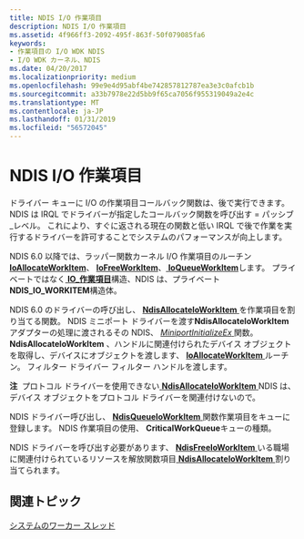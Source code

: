 ```yaml
---
title: NDIS I/O 作業項目
description: NDIS I/O 作業項目
ms.assetid: 4f966ff3-2092-495f-863f-50f079085fa6
keywords:
- 作業項目の I/O WDK NDIS
- I/O WDK カーネル、NDIS
ms.date: 04/20/2017
ms.localizationpriority: medium
ms.openlocfilehash: 99e9e4d95abf4be742857812787ea3e3c0afcb1b
ms.sourcegitcommit: a33b7978e22d5bb9f65ca7056f955319049a2e4c
ms.translationtype: MT
ms.contentlocale: ja-JP
ms.lasthandoff: 01/31/2019
ms.locfileid: "56572045"
---
```

# <a name="ndis-io-work-items"></a>NDIS I/O 作業項目





ドライバー キューに I/O の作業項目コールバック関数は、後で実行できます。 NDIS は IRQL でドライバーが指定したコールバック関数を呼び出す = パッシブ\_レベル。 これにより、すぐに返される現在の関数と低い IRQL で後で作業を実行するドライバーを許可することでシステムのパフォーマンスが向上します。

NDIS 6.0 以降では、ラッパー関数カーネル I/O 作業項目のルーチン[ **IoAllocateWorkItem**](https://msdn.microsoft.com/library/windows/hardware/ff548276)、 [ **IoFreeWorkItem**](https://msdn.microsoft.com/library/windows/hardware/ff549133)、[ **IoQueueWorkItem**](https://msdn.microsoft.com/library/windows/hardware/ff549466)します。 プライベートではなく[ **IO\_作業項目**](https://msdn.microsoft.com/library/windows/hardware/ff550679)構造、NDIS は、プライベート**NDIS\_IO\_WORKITEM**構造体。

NDIS 6.0 のドライバーの呼び出し、 [ **NdisAllocateIoWorkItem** ](https://msdn.microsoft.com/library/windows/hardware/ff561604)を作業項目を割り当てる関数。 NDIS ミニポート ドライバーを渡す**NdisAllocateIoWorkItem**アダプターの処理に渡されるその NDIS、 [ *MiniportInitializeEx* ](https://msdn.microsoft.com/library/windows/hardware/ff559389)関数。 **NdisAllocateIoWorkItem** 、ハンドルに関連付けられたデバイス オブジェクトを取得し、デバイスにオブジェクトを渡します、 [ **IoAllocateWorkItem** ](https://msdn.microsoft.com/library/windows/hardware/ff548276)ルーチン。 フィルター ドライバー フィルター ハンドルを渡します。

**注**  プロトコル ドライバーを使用できない[ **NdisAllocateIoWorkItem** ](https://msdn.microsoft.com/library/windows/hardware/ff561604) NDIS は、デバイス オブジェクトをプロトコル ドライバーを関連付けないので。

 

NDIS ドライバー呼び出し、 [ **NdisQueueIoWorkItem** ](https://msdn.microsoft.com/library/windows/hardware/ff563775)関数作業項目をキューに登録します。 NDIS 作業項目の使用、 **CriticalWorkQueue**キューの種類。

NDIS ドライバーを呼び出す必要があります、 [ **NdisFreeIoWorkItem** ](https://msdn.microsoft.com/library/windows/hardware/ff561855)いる職場に関連付けられているリソースを解放関数項目[ **NdisAllocateIoWorkItem** ](https://msdn.microsoft.com/library/windows/hardware/ff561604)割り当てられます。

## <a name="related-topics"></a>関連トピック


[システムのワーカー スレッド](https://msdn.microsoft.com/library/windows/hardware/ff564587)

 

 






